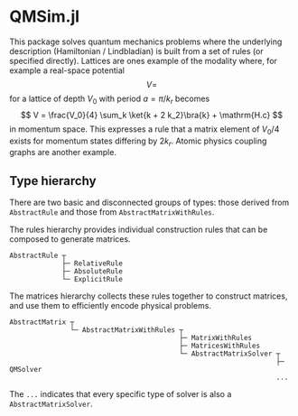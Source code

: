 # QMSim.jl

This package solves quantum mechanics problems where the underlying description (Hamiltonian / Lindbladian) is built from a set of rules (or specified directly).  Lattices are ones example of the modality where, for example a real-space potential
$$
V =
$$
for a lattice of depth $V_0$ with period $a = \pi / k_r$ becomes
$$
V = \frac{V_0}{4} \sum_k \ket{k + 2 k_2}\bra{k} + \mathrm{H.c}
$$
in momentum space.
This expresses a rule that a matrix element of $V_0/4$ exists for momentum states differing by $2 k_r$.  Atomic physics coupling graphs are another example.

## Type hierarchy

There are two basic and disconnected groups of types: those derived from `AbstractRule` and those from `AbstractMatrixWithRules`.

The rules hierarchy provides individual construction rules that can be composed to generate matrices.
```
AbstractRule ┬
             ├─ RelativeRule 
             ├─ AbsoluteRule
             └─ ExplicitRule
```

The matrices hierarchy collects these rules together to construct matrices, and use them to efficiently encode physical problems.
```
AbstractMatrix ┬
               └─ AbstractMatrixWithRules ┬                                                
                                          ├─ MatrixWithRules 
                                          ├─ MatricesWithRules              
                                          └─ AbstractMatrixSolver ┬  
                                                                  ├─ QMSolver
                                                                  ...
```
The `...` indicates that every specific type of solver is also a `AbstractMatrixSolver`.
